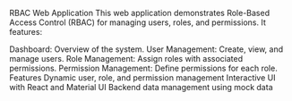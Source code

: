 RBAC Web Application
This web application demonstrates Role-Based Access Control (RBAC) for managing users, roles, and permissions. It features:

Dashboard: Overview of the system.
User Management: Create, view, and manage users.
Role Management: Assign roles with associated permissions.
Permission Management: Define permissions for each role.
Features
Dynamic user, role, and permission management
Interactive UI with React and Material UI
Backend data management using mock data
